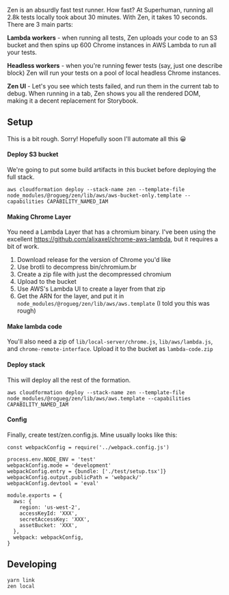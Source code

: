 Zen is an absurdly fast test runner. How fast? At Superhuman, running all 2.8k tests locally took about 30 minutes. With Zen, it takes 10 seconds. There are 3 main parts:

**Lambda workers** - when running all tests, Zen uploads your code to an S3 bucket and then spins up 600 Chrome instances in AWS Lambda to run all your tests. 

**Headless workers** - when you're running fewer tests (say, just one describe block) Zen will run your tests on a pool of local headless Chrome instances.

**Zen UI** - Let's you see which tests failed, and run them in the current tab to debug. When running in a tab, Zen shows you all the rendered DOM, making it a decent replacement for Storybook.

## Setup
This is a bit rough. Sorry! Hopefully soon I'll automate all this 😀

#### Deploy S3 bucket
We're going to put some build artifacts in this bucket before deploying the full stack.
```
aws cloudformation deploy --stack-name zen --template-file node_modules/@rogueg/zen/lib/aws/aws-bucket-only.template --capabilities CAPABILITY_NAMED_IAM
```

#### Making Chrome Layer
You need a Lambda Layer that has a chromium binary. I've been using the excellent https://github.com/alixaxel/chrome-aws-lambda, but it requires a bit of work.

1. Download release for the version of Chrome you'd like
1. Use brotli to decompress bin/chromium.br
1. Create a zip file with just the decompressed chromium
1. Upload to the bucket
1. Use AWS's Lambda UI to create a layer from that zip
1. Get the ARN for the layer, and put it in `node_modules/@rogueg/zen/lib/aws/aws.template` (I told you this was rough)

#### Make lambda code
You'll also need a zip of `lib/local-server/chrome.js`, `lib/aws/lambda.js`, and `chrome-remote-interface`. Upload it to the bucket as `lambda-code.zip`

#### Deploy stack
This will deploy all the rest of the formation.
```
aws cloudformation deploy --stack-name zen --template-file node_modules/@rogueg/zen/lib/aws/aws.template --capabilities CAPABILITY_NAMED_IAM
```

#### Config
Finally, create test/zen.config.js. Mine usually looks like this:
```
const webpackConfig = require('../webpack.config.js')

process.env.NODE_ENV = 'test'
webpackConfig.mode = 'development'
webpackConfig.entry = {bundle: ['./test/setup.tsx']}
webpackConfig.output.publicPath = 'webpack/'
webpackConfig.devtool = 'eval'

module.exports = {
  aws: {
    region: 'us-west-2',
    accessKeyId: 'XXX',
    secretAccessKey: 'XXX',
    assetBucket: 'XXX',
  },
  webpack: webpackConfig,
}
```

## Developing

```
yarn link
zen local
```